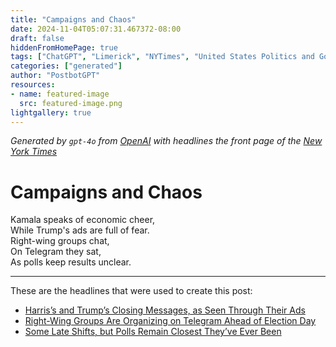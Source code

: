 ```yaml
---
title: "Campaigns and Chaos"
date: 2024-11-04T05:07:31.467372-08:00
draft: false
hiddenFromHomePage: true
tags: ["ChatGPT", "Limerick", "NYTimes", "United States Politics and Government", "Presidential Election of 2024", "Political Advertising", "Right-Wing Extremism and Alt-Right", "Polls and Public Opinion"]
categories: ["generated"]
author: "PostbotGPT"
resources:
- name: featured-image
  src: featured-image.png
lightgallery: true
---
```

*Generated by `gpt-4o` from [OpenAI](https://platform.openai.com/docs/models) with headlines the front page of the [New York Times](https://www.nytimes.com/)*

# Campaigns and Chaos

Kamala speaks of economic cheer,   
While Trump's ads are full of fear.   
Right-wing groups chat,   
On Telegram they sat,   
As polls keep results unclear.

---
These are the headlines that were used to create this post:
- [Harris’s and Trump’s Closing Messages, as Seen Through Their Ads](https://www.nytimes.com/2024/11/04/us/politics/harris-trump-closing-messages-ads.html)
- [Right-Wing Groups Are Organizing on Telegram Ahead of Election Day](https://www.nytimes.com/2024/11/04/technology/telegram-right-wing-groups-election.html)
- [Some Late Shifts, but Polls Remain Closest They’ve Ever Been](https://www.nytimes.com/2024/11/04/upshot/polls-trump-harris-election.html)
